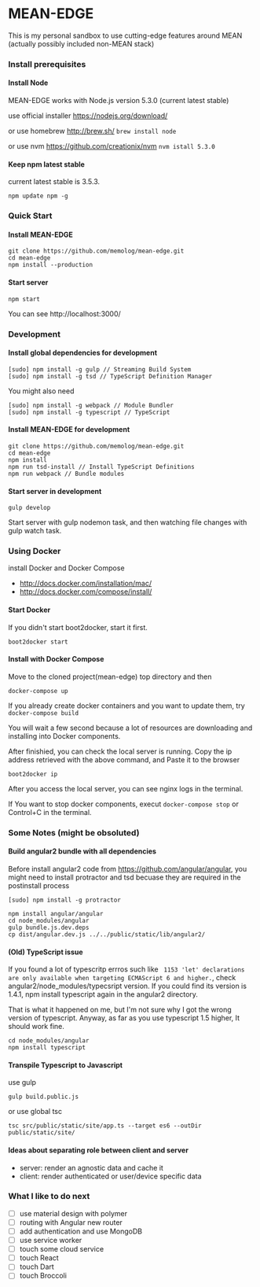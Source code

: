 # MEAN-EDGE
This is my personal sandbox to use cutting-edge features around MEAN (actually possibly included non-MEAN stack)

### Install prerequisites
#### Install Node
MEAN-EDGE works with Node.js version 5.3.0 (current latest stable)

use official installer https://nodejs.org/download/

or use homebrew http://brew.sh/ ```brew install node```

or use nvm https://github.com/creationix/nvm ```nvm istall 5.3.0```

#### Keep npm latest stable
current latest stable is 3.5.3.

```
npm update npm -g
```

### Quick Start
#### Install MEAN-EDGE
```
git clone https://github.com/memolog/mean-edge.git
cd mean-edge
npm install --production
```

#### Start server
```
npm start
```
You can see http://localhost:3000/

### Development
#### Install global dependencies for development
```
[sudo] npm install -g gulp // Streaming Build System
[sudo] npm install -g tsd // TypeScript Definition Manager
```

You might also need
```
[sudo] npm install -g webpack // Module Bundler
[sudo] npm install -g typescript // TypeScript
```

#### Install MEAN-EDGE for development
```
git clone https://github.com/memolog/mean-edge.git
cd mean-edge
npm install
npm run tsd-install // Install TypeScript Definitions
npm run webpack // Bundle modules
```

#### Start server in development
```
gulp develop
```

Start server with gulp nodemon task, and then watching file changes with gulp watch task.

### Using Docker
install Docker and Docker Compose
* http://docs.docker.com/installation/mac/
* http://docs.docker.com/compose/install/

#### Start Docker
If you didn't start boot2docker, start it first.
```
boot2docker start
```

#### Install with Docker Compose
Move to the cloned project(mean-edge) top directory and then
```
docker-compose up
```

If you already create docker containers and you want to update them, try ```docker-compose build```

You will wait a few second because a lot of resources are downloading and installing into Docker components.

After finishied, you can check the local server is running.
Copy the ip address retrieved with the above command, and Paste it to the browser

```
boot2docker ip
```

After you access the local server, you can see nginx logs in the terminal.

If You want to stop docker components, execut ```docker-compose stop``` or Control+C in the terminal.


### Some Notes (might be obsoluted)
#### Build angular2 bundle with all dependencies
Before install angular2 code from https://github.com/angular/angular, you might need to install protractor and tsd becuase they are required in the postinstall process

```
[sudo] npm install -g protractor
```

```
npm install angular/angular
cd node_modules/angular
gulp bundle.js.dev.deps
cp dist/angular.dev.js ../../public/static/lib/angular2/
```

#### (Old) TypeScript issue
If you found a lot of typescritp errros such like ``` 1153 'let' declarations are only available when targeting ECMAScript 6 and higher.```, check angular2/node_modules/typecsript version. If you could find its version is 1.4.1, npm install typescript again in the angular2 directory.

That is what it happened on me, but I'm not sure why I got the wrong version of typescript. Anyway, as far as you use typescript 1.5 higher, It should work fine.

```
cd node_modules/angular
npm install typescript
```

#### Transpile Typescript to Javascript

use gulp
```
gulp build.public.js
```

or use global tsc
```
tsc src/public/static/site/app.ts --target es6 --outDir public/static/site/
```

#### Ideas about separating role between client and server
- server: render an agnostic data and cache it
- client: render authenticated or user/device specific data

### What I like to do next
- [ ] use material design with polymer
- [ ] routing with Angular new router
- [ ] add authentication and use MongoDB
- [ ] use service worker
- [ ] touch some cloud service
- [ ] touch React
- [ ] touch Dart
- [ ] touch Broccoli
